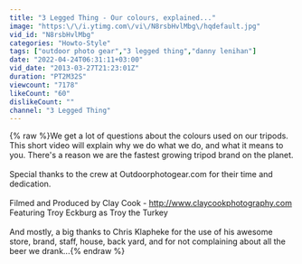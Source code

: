 ```yaml
---
title: "3 Legged Thing - Our colours, explained..."
image: "https:\/\/i.ytimg.com\/vi\/N8rsbHvlMbg\/hqdefault.jpg"
vid_id: "N8rsbHvlMbg"
categories: "Howto-Style"
tags: ["outdoor photo gear","3 legged thing","danny lenihan"]
date: "2022-04-24T06:31:11+03:00"
vid_date: "2013-03-27T21:23:01Z"
duration: "PT2M32S"
viewcount: "7178"
likeCount: "60"
dislikeCount: ""
channel: "3 Legged Thing"
---
```

{% raw %}We get a lot of questions about the colours used on our tripods. This short video will explain why we do what we do, and what it means to you. There's a reason we are the fastest growing tripod brand on the planet.<br /><br />Special thanks to the crew at Outdoorphotogear.com for their time and dedication. <br /><br />Filmed and Produced by Clay Cook - <a rel="nofollow" target="blank" href="http://www.claycookphotography.com">http://www.claycookphotography.com</a><br />Featuring Troy Eckburg as Troy the Turkey<br /><br />And mostly, a big thanks to Chris Klapheke for the use of his awesome store, brand, staff, house, back yard, and for not complaining about all the beer we drank...{% endraw %}
